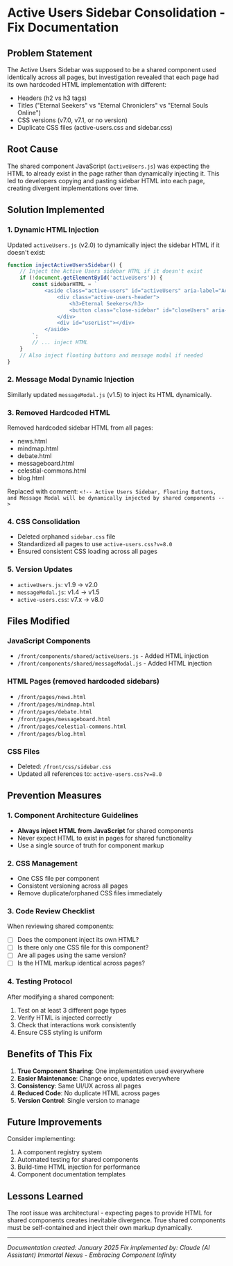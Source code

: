# Active Users Sidebar Consolidation - Fix Documentation

## Problem Statement
The Active Users Sidebar was supposed to be a shared component used identically across all pages, but investigation revealed that each page had its own hardcoded HTML implementation with different:
- Headers (h2 vs h3 tags)
- Titles ("Eternal Seekers" vs "Eternal Chroniclers" vs "Eternal Souls Online")
- CSS versions (v7.0, v7.1, or no version)
- Duplicate CSS files (active-users.css and sidebar.css)

## Root Cause
The shared component JavaScript (`activeUsers.js`) was expecting the HTML to already exist in the page rather than dynamically injecting it. This led to developers copying and pasting sidebar HTML into each page, creating divergent implementations over time.

## Solution Implemented

### 1. Dynamic HTML Injection
Updated `activeUsers.js` (v2.0) to dynamically inject the sidebar HTML if it doesn't exist:
```javascript
function injectActiveUsersSidebar() {
    // Inject the Active Users sidebar HTML if it doesn't exist
    if (!document.getElementById('activeUsers')) {
        const sidebarHTML = `
            <aside class="active-users" id="activeUsers" aria-label="Active users panel">
                <div class="active-users-header">
                    <h3>Eternal Seekers</h3>
                    <button class="close-sidebar" id="closeUsers" aria-label="Close sidebar">×</button>
                </div>
                <div id="userList"></div>
            </aside>
        `;
        // ... inject HTML
    }
    // Also inject floating buttons and message modal if needed
}
```

### 2. Message Modal Dynamic Injection
Similarly updated `messageModal.js` (v1.5) to inject its HTML dynamically.

### 3. Removed Hardcoded HTML
Removed hardcoded sidebar HTML from all pages:
- news.html
- mindmap.html
- debate.html
- messageboard.html
- celestial-commons.html
- blog.html

Replaced with comment: `<!-- Active Users Sidebar, Floating Buttons, and Message Modal will be dynamically injected by shared components -->`

### 4. CSS Consolidation
- Deleted orphaned `sidebar.css` file
- Standardized all pages to use `active-users.css?v=8.0`
- Ensured consistent CSS loading across all pages

### 5. Version Updates
- `activeUsers.js`: v1.9 → v2.0
- `messageModal.js`: v1.4 → v1.5
- `active-users.css`: v7.x → v8.0

## Files Modified

### JavaScript Components
- `/front/components/shared/activeUsers.js` - Added HTML injection
- `/front/components/shared/messageModal.js` - Added HTML injection

### HTML Pages (removed hardcoded sidebars)
- `/front/pages/news.html`
- `/front/pages/mindmap.html`
- `/front/pages/debate.html`
- `/front/pages/messageboard.html`
- `/front/pages/celestial-commons.html`
- `/front/pages/blog.html`

### CSS Files
- Deleted: `/front/css/sidebar.css`
- Updated all references to: `active-users.css?v=8.0`

## Prevention Measures

### 1. Component Architecture Guidelines
- **Always inject HTML from JavaScript** for shared components
- Never expect HTML to exist in pages for shared functionality
- Use a single source of truth for component markup

### 2. CSS Management
- One CSS file per component
- Consistent versioning across all pages
- Remove duplicate/orphaned CSS files immediately

### 3. Code Review Checklist
When reviewing shared components:
- [ ] Does the component inject its own HTML?
- [ ] Is there only one CSS file for this component?
- [ ] Are all pages using the same version?
- [ ] Is the HTML markup identical across pages?

### 4. Testing Protocol
After modifying a shared component:
1. Test on at least 3 different page types
2. Verify HTML is injected correctly
3. Check that interactions work consistently
4. Ensure CSS styling is uniform

## Benefits of This Fix

1. **True Component Sharing**: One implementation used everywhere
2. **Easier Maintenance**: Change once, updates everywhere
3. **Consistency**: Same UI/UX across all pages
4. **Reduced Code**: No duplicate HTML across pages
5. **Version Control**: Single version to manage

## Future Improvements

Consider implementing:
1. A component registry system
2. Automated testing for shared components
3. Build-time HTML injection for performance
4. Component documentation templates

## Lessons Learned

The root issue was architectural - expecting pages to provide HTML for shared components creates inevitable divergence. True shared components must be self-contained and inject their own markup dynamically.

---

*Documentation created: January 2025*
*Fix implemented by: Claude (AI Assistant)*
*Immortal Nexus - Embracing Component Infinity*